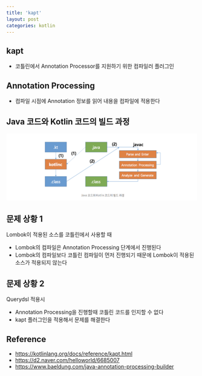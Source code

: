 ```yaml
---
title: 'kapt'
layout: post
categories: kotlin
---
```


## kapt
- 코틀린에서 Annotation Processor를 지원하기 위한 컴파일러 플러그인

## Annotation Processing
- 컴파일 시점에 Annotation 정보를 읽어 내용을 컴파일에 적용한다

## Java 코드와 Kotlin 코드의 빌드 과정
![](/asset/images/kotlin/kapt_01.PNG)

## 문제 상황 1
Lombok이 적용된 소스를 코틀린에서 사용할 때
- Lombok의 컴파일은 Annotation Processing 단계에서 진행된다
- Lombok의 컴파일보다 코틀린 컴파일이 먼저 진행되기 때문에 Lombok이 적용된 소스가 적용되지 않는다

## 문제 상황 2
Querydsl 적용시
- Annotation Processing을 진행할때 코틀린 코드를 인지할 수 없다
- kapt 플러그인을 적용해서 문제를 해결한다

## Reference
- <https://kotlinlang.org/docs/reference/kapt.html>
- <https://d2.naver.com/helloworld/6685007>
- <https://www.baeldung.com/java-annotation-processing-builder>
